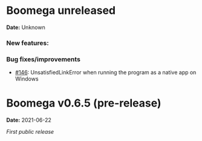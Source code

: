 # Boomega unreleased

**Date:** Unknown

### New features:

### Bug fixes/improvements

* [#146](https://github.com/Dansoftowner/Boomega/issues/146): UnsatisfiedLinkError when running the program as a native app on Windows 

# Boomega v0.6.5 (pre-release)

**Date:** 2021-06-22

_First public release_
